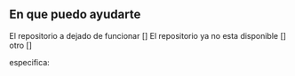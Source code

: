 ## En que puedo ayudarte 
El repositorio a dejado de funcionar []
El repositorio ya no esta disponible []
otro []

especifica:
